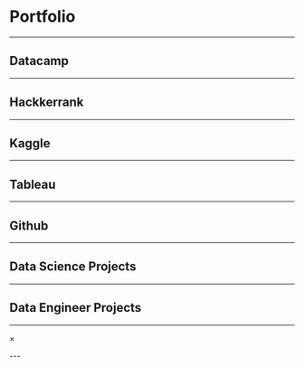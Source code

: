 # Portfolio

---
## Datacamp
---
## Hackkerrank
---
## Kaggle
---
## Tableau
---
## Github
---
## Data Science Projects
---
## Data Engineer Projects
---
<!-- The Modal -->
<div id="modal-container" class="modal">

  <!-- The Close Button -->
  <span class="close">&times;</span>

  <!-- Modal Content (The Image) -->
  <img class="modal-content" id="img-modal">

  <!-- Modal Caption (Image Text) -->
  <div id="caption"></div>
</div>
---
<p>
</p>
